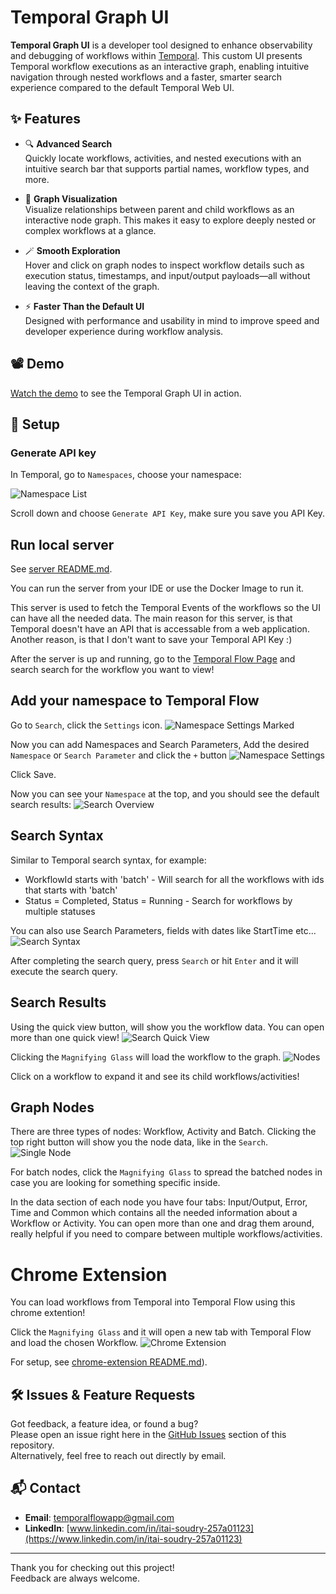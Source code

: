 # Temporal Graph UI

**Temporal Graph UI** is a developer tool designed to enhance observability and debugging of workflows within [Temporal](https://temporal.io/). This custom UI presents Temporal workflow executions as an interactive graph, enabling intuitive navigation through nested workflows and a faster, smarter search experience compared to the default Temporal Web UI.

## ✨ Features

- 🔍 **Advanced Search**  
  Quickly locate workflows, activities, and nested executions with an intuitive search bar that supports partial names, workflow types, and more.

- 🧭 **Graph Visualization**  
  Visualize relationships between parent and child workflows as an interactive node graph. This makes it easy to explore deeply nested or complex workflows at a glance.

- 🪄 **Smooth Exploration**  
  Hover and click on graph nodes to inspect workflow details such as execution status, timestamps, and input/output payloads—all without leaving the context of the graph.

- ⚡ **Faster Than the Default UI**  
  Designed with performance and usability in mind to improve speed and developer experience during workflow analysis.

## 📽 Demo

[Watch the demo](./Screen%20Recording%202025-04-11%20at%200.31.33.mov) to see the Temporal Graph UI in action.

## 🚀 Setup

### Generate API key
In Temporal, go to `Namespaces`, choose your namespace:

![Namespace List](./docs/images/namespaceList.png)

Scroll down and choose `Generate API Key`, make sure you save you API Key.


## Run local server

See [server README.md](server/README.md).

You can run the server from your IDE or use the Docker Image to run it.

This server is used to fetch the Temporal Events of the workflows so the UI can have all the needed data.
The main reason for this server, is that Temporal doesn't have an API that is accessable from a web application.\
Another reason, is that I don't want to save your Temporal API Key :)

After the server is up and running, go to the [Temporal Flow Page](https://itaisoudry.github.io/temporal-flow-web/) and search search for the workflow you want to view!

## Add your namespace to Temporal Flow
Go to `Search`, click the `Settings` icon.
![Namespace Settings Marked](./docs/images/namespaceSettingsMarked.png)

Now you can add Namespaces and Search Parameters, Add the desired `Namespace` or `Search Parameter` and click the `+` button
![Namespace Settings](./docs/images/configuredSearchSettings.png)

Click Save.


Now you can see your `Namespace` at the top, and you should see the default search results:
![Search Overview](./docs/images/searchOverview.png)


## Search Syntax
Similar to Temporal search syntax, for example:
* WorkflowId starts with 'batch' - Will search for all the workflows with ids that starts with 'batch'
* Status  = Completed, Status = Running  - Search for workflows by multiple statuses

You can also use Search Parameters, fields with dates like StartTime etc...
 ![Search Syntax](./docs/images/searchParams.png)

After completing the search query, press `Search` or hit `Enter` and it will execute the search query.

## Search Results
Using the quick view button, will show you the workflow data.
You can open more than one quick view!
![Search Quick View](./docs/images/searchQuickView.png)


Clicking the `Magnifying Glass` will load the workflow to the graph.
![Nodes](./docs/images/nodes.png)

Click on a workflow to expand it and see its child workflows/activities!

## Graph Nodes
There are three types of nodes: Workflow, Activity and Batch.
Clicking the top right button will show you the node data, like in the `Search`.
![Single Node](./docs/images/singleNode.png)

For batch nodes, click the `Magnifying Glass` to spread the batched nodes in case you are looking for something specific inside.

In the data section of each node you have four tabs: Input/Output, Error, Time and Common which contains all the needed information about a Workflow or Activity.
You can open more than one and drag them around, really helpful if you need to compare between multiple workflows/activities.


# Chrome Extension
You can load workflows from Temporal into Temporal Flow using this chrome extention!

Click the `Magnifying Glass` and it will open a new tab with Temporal Flow and load the chosen Workflow.
![Chrome Extension](./docs/images/chromeExtension.png)

For setup, see [chrome-extension README.md](chrome-extension/README.md)).


## 🛠 Issues & Feature Requests

Got feedback, a feature idea, or found a bug?  
Please open an issue right here in the [GitHub Issues](https://github.com/itaisoudry/temporal-flow-web/issues) section of this repository.  
Alternatively, feel free to reach out directly by email.

## 📬 Contact

- **Email**: [temporalflowapp@gmail.com](mailto:temporalflowapp@gmail.com)  
- **LinkedIn**: [www.linkedin.com/in/itai-soudry-257a01123](https://www.linkedin.com/in/itai-soudry-257a01123)

---

Thank you for checking out this project!\
Feedback are always welcome.
